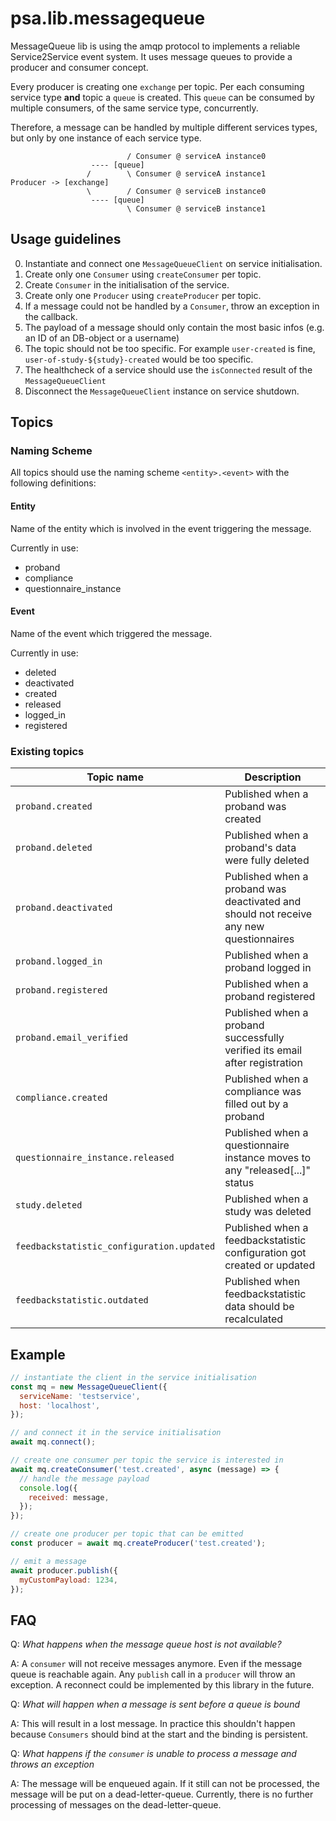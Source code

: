# psa.lib.messagequeue

MessageQueue lib is using the amqp protocol to implements a reliable Service2Service event system.
It uses message queues to provide a producer and consumer concept.

Every producer is creating one `exchange` per topic.
Per each consuming service type **and** topic a `queue` is created.
This `queue` can be consumed by multiple consumers, of the same service type, concurrently.

Therefore, a message can be handled by multiple different services types, but only by one instance of each service type.

```
                          / Consumer @ serviceA instance0
                  ---- [queue]
                 /        \ Consumer @ serviceA instance1
Producer -> [exchange]
                 \        / Consumer @ serviceB instance0
                  ---- [queue]
                          \ Consumer @ serviceB instance1
```

## Usage guidelines

0. Instantiate and connect one `MessageQueueClient` on service initialisation.
1. Create only one `Consumer` using `createConsumer` per topic.
2. Create `Consumer` in the initialisation of the service.
3. Create only one `Producer` using `createProducer` per topic.
4. If a message could not be handled by a `Consumer`, throw an exception in the callback.
5. The payload of a message should only contain the most basic infos (e.g. an ID of an DB-object or a username)
6. The topic should not be too specific. For example `user-created` is fine, `user-of-study-${study}-created` would be
   too specific.
7. The healthcheck of a service should use the `isConnected` result of the `MessageQueueClient`
8. Disconnect the `MessageQueueClient` instance on service shutdown.

## Topics

### Naming Scheme

All topics should use the naming scheme `<entity>.<event>` with the following definitions:

#### Entity

Name of the entity which is involved in the event triggering the message.

Currently in use:

- proband
- compliance
- questionnaire_instance

#### Event

Name of the event which triggered the message.

Currently in use:

- deleted
- deactivated
- created
- released
- logged_in
- registered

### Existing topics

| Topic name                                | Description                                                                            |
| ----------------------------------------- | -------------------------------------------------------------------------------------- |
| `proband.created`                         | Published when a proband was created                                                   |
| `proband.deleted`                         | Published when a proband's data were fully deleted                                     |
| `proband.deactivated`                     | Published when a proband was deactivated and should not receive any new questionnaires |
| `proband.logged_in`                       | Published when a proband logged in                                                     |
| `proband.registered`                      | Published when a proband registered                                                    |
| `proband.email_verified`                  | Published when a proband successfully verified its email after registration            |
| `compliance.created`                      | Published when a compliance was filled out by a proband                                |
| `questionnaire_instance.released`         | Published when a questionnaire instance moves to any "released[...]" status            |
| `study.deleted`                           | Published when a study was deleted                                                     |
| `feedbackstatistic_configuration.updated` | Published when a feedbackstatistic configuration got created or updated                |
| `feedbackstatistic.outdated`              | Published when feedbackstatistic data should be recalculated                           |

## Example

```javascript
// instantiate the client in the service initialisation
const mq = new MessageQueueClient({
  serviceName: 'testservice',
  host: 'localhost',
});

// and connect it in the service initialisation
await mq.connect();

// create one consumer per topic the service is interested in
await mq.createConsumer('test.created', async (message) => {
  // handle the message payload
  console.log({
    received: message,
  });
});

// create one producer per topic that can be emitted
const producer = await mq.createProducer('test.created');

// emit a message
await producer.publish({
  myCustomPayload: 1234,
});
```

## FAQ

Q:
_What happens when the message queue host is not available?_

A:
A `consumer` will not receive messages anymore.
Even if the message queue is reachable again.
Any `publish` call in a `producer` will throw an exception.
A reconnect could be implemented by this library in the future.

Q:
_What will happen when a message is sent before a queue is bound_

A:
This will result in a lost message.
In practice this shouldn't happen because `Consumers` should bind at the start and the binding is persistent.

Q:
_What happens if the `consumer` is unable to process a message and throws an exception_

A:
The message will be enqueued again.
If it still can not be processed, the message will be put on a dead-letter-queue.
Currently, there is no further processing of messages on the dead-letter-queue.
